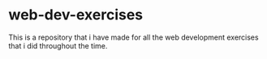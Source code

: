 # web-dev-exercises
This is a repository that i have made for all the web development exercises that i did throughout the time.
